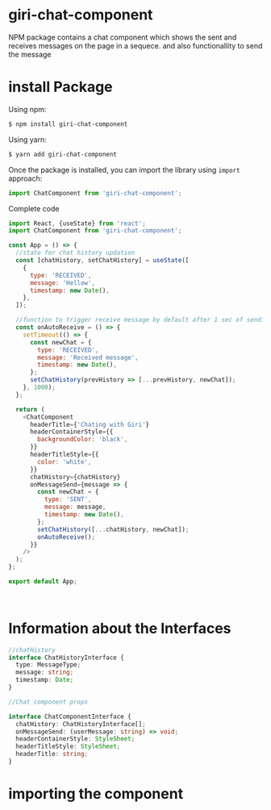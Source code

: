 # giri-chat-component

NPM package contains a chat component which shows the sent and receives messages on the page in a sequece. and also functionallity to send the message

# install Package

Using npm:

```bash
$ npm install giri-chat-component
```

Using yarn:

```bash
$ yarn add giri-chat-component
```

Once the package is installed, you can import the library using `import` approach:

```js
import ChatComponent from 'giri-chat-component';
```

Complete code

```js
import React, {useState} from 'react';
import ChatComponent from 'giri-chat-component';

const App = () => {
  //state for chat history updation
  const [chatHistory, setChatHistory] = useState([
    {
      type: 'RECEIVED',
      message: 'Hellow',
      timestamp: new Date(),
    },
  ]);

  //function to trigger receive message by default after 1 sec of sending the message
  const onAutoReceive = () => {
    setTimeout(() => {
      const newChat = {
        type: 'RECEIVED',
        message: 'Received message',
        timestamp: new Date(),
      };
      setChatHistory(prevHistory => [...prevHistory, newChat]);
    }, 1000);
  };

  return (
    <ChatComponent
      headerTitle={'Chating with Giri'}
      headerContainerStyle={{
        backgroundColor: 'black',
      }}
      headerTitleStyle={{
        color: 'white',
      }}
      chatHistory={chatHistory}
      onMessageSend={message => {
        const newChat = {
          type: 'SENT',
          message: message,
          timestamp: new Date(),
        };
        setChatHistory([...chatHistory, newChat]);
        onAutoReceive();
      }}
    />
  );
};

export default App;

                
```

# Information about the Interfaces
```typescript
//chatHistory
interface ChatHistoryInterface {
  type: MessageType;
  message: string;
  timestamp: Date;
}

//Chat component props

interface ChatComponentInterface {
  chatHistory: ChatHistoryInterface[];
  onMessageSend: (userMessage: string) => void;
  headerContainerStyle: StyleSheet;
  headerTitleStyle: StyleSheet;
  headerTitle: string;
}

```

# importing the component

 